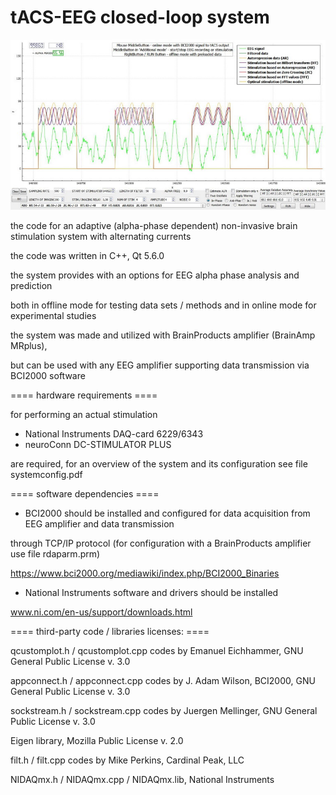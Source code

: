 # tACS-EEG closed-loop system 

![ClosedLoop app screen](CLscreen.JPG)

the code for an adaptive (alpha-phase dependent) non-invasive brain stimulation system with alternating currents

the code was written in C++, Qt 5.6.0

the system provides with an options for EEG alpha phase analysis and prediction 

both in offline mode for testing data sets / methods and in online mode for experimental studies

the system was made and utilized with BrainProducts amplifier (BrainAmp MRplus),

but can be used with any EEG amplifier supporting data transmission via BCI2000 software

==== hardware requirements ====

for performing an actual stimulation 
 
 - National Instruments DAQ-card 6229/6343 
 - neuroConn DC-STIMULATOR PLUS

are required, for an overview of the system and its configuration see file systemconfig.pdf 

==== software dependencies ====

 - BCI2000 should be installed and configured for data acquisition from EEG amplifier and data transmission 

through TCP/IP protocol (for configuration with a BrainProducts amplifier use file rdaparm.prm)

https://www.bci2000.org/mediawiki/index.php/BCI2000_Binaries

 - National Instruments software and drivers should be installed

www.ni.com/en-us/support/downloads.html

==== third-party code / libraries licenses: ====

qcustomplot.h / qcustomplot.cpp codes by Emanuel Eichhammer, GNU General Public License v. 3.0    

appconnect.h / appconnect.cpp codes by J. Adam Wilson, BCI2000, GNU General Public License v. 3.0

sockstream.h / sockstream.cpp codes by Juergen Mellinger, GNU General Public License v. 3.0

Eigen library, Mozilla Public License v. 2.0

filt.h / filt.cpp codes by Mike Perkins, Cardinal Peak, LLC

NIDAQmx.h / NIDAQmx.cpp / NIDAQmx.lib, National Instruments

